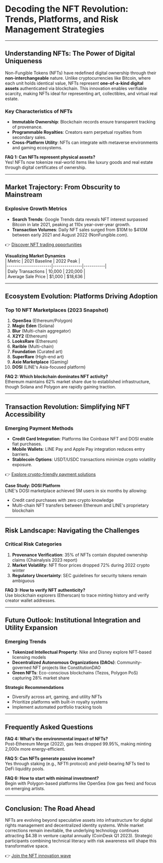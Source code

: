 # Decoding the NFT Revolution: Trends, Platforms, and Risk Management Strategies  

---

## Understanding NFTs: The Power of Digital Uniqueness  

Non-Fungible Tokens (NFTs) have redefined digital ownership through their **non-interchangeable** nature. Unlike cryptocurrencies like Bitcoin, where each unit holds identical value, NFTs represent **one-of-a-kind digital assets** authenticated via blockchain. This innovation enables verifiable scarcity, making NFTs ideal for representing art, collectibles, and virtual real estate.  

### Key Characteristics of NFTs  
- **Immutable Ownership**: Blockchain records ensure transparent tracking of provenance.  
- **Programmable Royalties**: Creators earn perpetual royalties from secondary sales.  
- **Cross-Platform Utility**: NFTs can integrate with metaverse environments and gaming ecosystems.  

**FAQ 1: Can NFTs represent physical assets?**  
Yes! NFTs now tokenize real-world items like luxury goods and real estate through digital certificates of ownership.  

---

## Market Trajectory: From Obscurity to Mainstream  

### Explosive Growth Metrics  
- **Search Trends**: Google Trends data reveals NFT interest surpassed Bitcoin in late 2021, peaking at 110x year-over-year growth.  
- **Transaction Volumes**: Daily NFT sales surged from $10M to $410M between early 2021 and August 2022 (NonFungible.com).  

👉 [Discover NFT trading opportunities](https://bit.ly/okx-bonus)  

**Visualizing Market Dynamics**  
| Metric                | 2021 Baseline | 2022 Peak |  
|-----------------------|---------------|-----------|  
| Daily Transactions    | 10,000        | 220,000   |  
| Average Sale Price    | $1,000        | $18,636   |  

---

## Ecosystem Evolution: Platforms Driving Adoption  

### Top 10 NFT Marketplaces (2023 Snapshot)  
1. **OpenSea** (Ethereum/Polygon)  
2. **Magic Eden** (Solana)  
3. **Blur** (Multi-chain aggregator)  
4. **X2Y2** (Ethereum)  
5. **LooksRare** (Ethereum)  
6. **Rarible** (Multi-chain)  
7. **Foundation** (Curated art)  
8. **SuperRare** (High-end art)  
9. **Axie Marketplace** (Gaming)  
10. **DOSI** (LINE's Asia-focused platform)  

**FAQ 2: Which blockchain dominates NFT activity?**  
Ethereum maintains 62% market share due to established infrastructure, though Solana and Polygon are rapidly gaining traction.  

---

## Transaction Revolution: Simplifying NFT Accessibility  

### Emerging Payment Methods  
- **Credit Card Integration**: Platforms like Coinbase NFT and DOSI enable fiat purchases.  
- **Mobile Wallets**: LINE Pay and Apple Pay integration reduces entry barriers.  
- **Stablecoin Options**: USDT/USDC transactions minimize crypto volatility exposure.  

👉 [Explore crypto-friendly payment solutions](https://bit.ly/okx-bonus)  

**Case Study: DOSI Platform**  
LINE's DOSI marketplace achieved 5M users in six months by allowing:  
- Credit card purchases with zero crypto knowledge  
- Multi-chain NFT transfers between Ethereum and LINE's proprietary blockchain  

---

## Risk Landscape: Navigating the Challenges  

### Critical Risk Categories  
1. **Provenance Verification**: 35% of NFTs contain disputed ownership claims (Chainalysis 2023 report)  
2. **Market Volatility**: NFT floor prices dropped 72% during 2022 crypto winter  
3. **Regulatory Uncertainty**: SEC guidelines for security tokens remain ambiguous  

**FAQ 3: How to verify NFT authenticity?**  
Use blockchain explorers (Etherscan) to trace minting history and verify creator wallet addresses.  

---

## Future Outlook: Institutional Integration and Utility Expansion  

### Emerging Trends  
- **Tokenized Intellectual Property**: Nike and Disney explore NFT-based licensing models  
- **Decentralized Autonomous Organizations (DAOs)**: Community-governed NFT projects like ConstitutionDAO  
- **Green NFTs**: Eco-conscious blockchains (Tezos, Polygon PoS) capturing 28% market share  

**Strategic Recommendations**  
- Diversify across art, gaming, and utility NFTs  
- Prioritize platforms with built-in royalty systems  
- Implement automated portfolio tracking tools  

---

## Frequently Asked Questions  

**FAQ 4: What's the environmental impact of NFTs?**  
Post-Ethereum Merge (2022), gas fees dropped 99.95%, making minting 2,000x more energy-efficient.  

**FAQ 5: Can NFTs generate passive income?**  
Yes through staking (e.g., NFTfi protocol) and yield-bearing NFTs tied to DeFi liquidity pools.  

**FAQ 6: How to start with minimal investment?**  
Begin with Polygon-based platforms like OpenSea (low gas fees) and focus on emerging artists.  

---

## Conclusion: The Road Ahead  

NFTs are evolving beyond speculative assets into infrastructure for digital rights management and decentralized identity systems. While market corrections remain inevitable, the underlying technology continues attracting $4.3B in venture capital annually (CoinDesk Q1 2023). Strategic participants combining technical literacy with risk awareness will shape this transformative space.  

👉 [Join the NFT innovation wave](https://bit.ly/okx-bonus)
